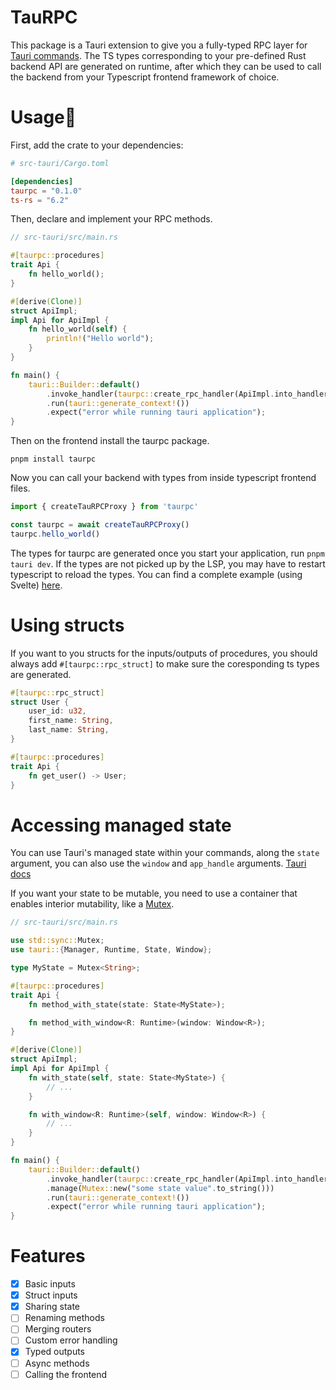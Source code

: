 # TauRPC

This package is a Tauri extension to give you a fully-typed RPC layer for [Tauri commands](https://tauri.app/v1/guides/features/command/).
The TS types corresponding to your pre-defined Rust backend API are generated on runtime, after which they can be used to call the backend from your Typescript frontend framework of choice.

# Usage🔧

First, add the crate to your dependencies:

```toml
# src-tauri/Cargo.toml

[dependencies]
taurpc = "0.1.0"
ts-rs = "6.2"
```

Then, declare and implement your RPC methods.

```rust
// src-tauri/src/main.rs

#[taurpc::procedures]
trait Api {
    fn hello_world();
}

#[derive(Clone)]
struct ApiImpl;
impl Api for ApiImpl {
    fn hello_world(self) {
        println!("Hello world");
    }
}

fn main() {
    tauri::Builder::default()
        .invoke_handler(taurpc::create_rpc_handler(ApiImpl.into_handler()))
        .run(tauri::generate_context!())
        .expect("error while running tauri application");
}
```

Then on the frontend install the taurpc package.

```
pnpm install taurpc
```

Now you can call your backend with types from inside typescript frontend files.

```typescript
import { createTauRPCProxy } from 'taurpc'

const taurpc = await createTauRPCProxy()
taurpc.hello_world()
```

The types for taurpc are generated once you start your application, run `pnpm tauri dev`. If the types are not picked up by the LSP, you may have to restart typescript to reload the types.
You can find a complete example (using Svelte) [here](https://github.com/MatsDK/TauRPC/tree/main/example).

# Using structs

If you want to you structs for the inputs/outputs of procedures, you should always add `#[taurpc::rpc_struct]` to make sure the coresponding ts types are generated.

```rust
#[taurpc::rpc_struct]
struct User {
    user_id: u32,
    first_name: String,
    last_name: String,
}

#[taurpc::procedures]
trait Api {
    fn get_user() -> User;
}
```

# Accessing managed state

You can use Tauri's managed state within your commands, along the `state` argument, you can also use the `window` and `app_handle` arguments. [Tauri docs](https://tauri.app/v1/guides/features/command/#accessing-the-window-in-commands)

If you want your state to be mutable, you need to use a container that enables interior mutability, like a [Mutex](https://doc.rust-lang.org/std/sync/struct.Mutex.html).

```rust
// src-tauri/src/main.rs

use std::sync::Mutex;
use tauri::{Manager, Runtime, State, Window};

type MyState = Mutex<String>;

#[taurpc::procedures]
trait Api {
    fn method_with_state(state: State<MyState>);

    fn method_with_window<R: Runtime>(window: Window<R>);
}

#[derive(Clone)]
struct ApiImpl;
impl Api for ApiImpl {
    fn with_state(self, state: State<MyState>) {
        // ...
    }

    fn with_window<R: Runtime>(self, window: Window<R>) {
        // ...
    }
}

fn main() {
    tauri::Builder::default()
        .invoke_handler(taurpc::create_rpc_handler(ApiImpl.into_handler()))
        .manage(Mutex::new("some state value".to_string()))
        .run(tauri::generate_context!())
        .expect("error while running tauri application");
}
```

# Features

- [x] Basic inputs
- [x] Struct inputs
- [x] Sharing state
- [ ] Renaming methods
- [ ] Merging routers
- [ ] Custom error handling
- [x] Typed outputs
- [ ] Async methods
- [ ] Calling the frontend
